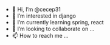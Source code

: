 - 👋 Hi, I’m @cecep31
- 👀 I’m interested in django
- 🌱 I’m currently learning spring, react
- 💞️ I’m looking to collaborate on ...
- 📫 How to reach me ...

<!---
cecep31/cecep31 is a ✨ special ✨ repository because its `README.md` (this file) appears on your GitHub profile.
You can click the Preview link to take a look at your changes.
--->
